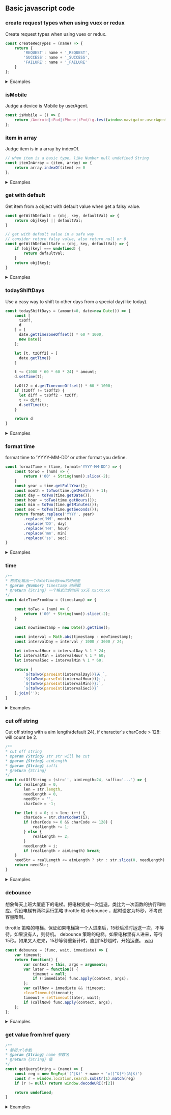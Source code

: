 ## Basic javascript code

### create request types when using vuex or redux

Create request types when using vuex or redux.

```js
const createReqTypes = (name) => {
    return {
        'REQUEST': name + '_REQUEST',
        'SUCCESS': name + '_SUCCESS',
        'FAILURE': name + '_FAILURE'
    }
};

```

<details>
<summary>Examples</summary>

```js
const FETCH_ACTIVITY = createReqTypes('FETCH_ACTIVITY');
```

</details>

### isMobile

Judge a device is Mobile by userAgent.

```js
const isMobile = () => {
    return /Android|iPad|iPhone|iPod/ig.test(window.navigator.userAgent)
};

```

### item in array

Judge item is in a array by indexOf.

```js
// when item is a basic type, like Number null undefined String
const itemInArray = (item, array) => {
    return array.indexOf(item) >= 0
};

```

<details>
<summary>Examples</summary>

```js
const isExist = itemInArray(9, [1, 2, 3]); // => false
```

</details>

### get with default

Get item from a object with default value when get a falsy value.

```js
const getWithDefault = (obj, key, defaultVal) => {
    return obj[key] || defaultVal;
}

// get with default value in a safe way
// consider return falsy value, also return null or 0
const getWithDefaultSafe = (obj, key, defaultVal) => {
    if (obj[key] === undefined) {
        return defaultVal;
    }
    return obj[key];
}
```

<details>
<summary>Examples</summary>

```js
getWithDefault({
    a: 'a',
    b: null,
}, b, 'defaultVal'); // => defaultVal

// demo 2
getWithDefaultSafe({
    a: 'a',
    b: 0,
}, b, 'defaultVal'); // => 0
```

</details>

### todayShiftDays

Use a easy way to shift to other days from a special day(like today).

```js
const todayShiftDays = (amount=0, date=new Date()) => {
    const [
      tzOff,
      d
    ] = [
      date.getTimezoneOffset() * 60 * 1000,
      new Date()
    ];

    let [t, tzOff2] = [
      date.getTime()
    ]

    t += (1000 * 60 * 60 * 24) * amount;
    d.setTime(t);

    tzOff2 = d.getTimezoneOffset() * 60 * 1000;
    if (tzOff != tzOff2) {
      let diff = tzOff2 - tzOff;
      t += diff;
      d.setTime(t);
    }

    return d
}

```

<details>
<summary>Examples</summary>

```js
const today = todayShiftDays();
const tomorrow = todayShiftDays(amount=1);
const yesterday = todayShiftDays(amount=-1);

const today = todayShiftDays(amount=-1, tomorrow);
```

</details>

### format time

format time to 'YYYY-MM-DD' or other format you define.

```js
const formatTime = (time, format='YYYY-MM-DD') => {
    const toTwo = (num) => {
        return ('00' + String(num)).slice(-2);
    }
    const year = time.getFullYear();
    const month = toTwo(time.getMonth() + 1);
    const day = toTwo(time.getDate());
    const hour = toTwo(time.getHours());
    const min = toTwo(time.getMinutes());
    const sec = toTwo(time.getSeconds());
    return format.replace('YYYY', year)
        .replace('MM', month)
        .replace('DD', day)
        .replace('HH', hour)
        .replace('mm', min)
        .replace('ss', sec);
}

```

<details>
<summary>Examples</summary>

```js
let time = formatTime(new Date()) // => 2018-01-01
time = formatTime(new Date(), 'YYYY'); // => 2018

const template = 'YYYY年，北京雾霾.'
time = formatTime(new Date(), template); // 2018年，北京雾霾.
```

</details>


### time

```js
/**
* 格式化输出一个dateTime到now的时间差
* @param {Number} timestamp 时间戳
* @return {String} 一个格式化的时间 xx天 xx:xx:xx
*/
const dateTimeFromNow = (timestamp) => {

    const toTwo = (num) => {
        return ('00' + String(num)).slice(-2);
    }

    const nowTimestamp = new Date().getTime();

    const interval = Math.abs(timestamp - nowTimestamp);
    const intervalDay = interval / 1000 / 3600 / 24;

    let intervalHour = intervalDay % 1 * 24;
    let intervalMin = intervalHour % 1 * 60;
    let intervalSec = intervalMin % 1 * 60;

    return [
        `${toTwo(parseInt(intervalDay))}天 `,
        `${toTwo(parseInt(intervalHour))}:`,
        `${toTwo(parseInt(intervalMin))}:`,
        `${toTwo(parseInt(intervalSec))}`
    ].join('');
}

```

<details>
<summary>Examples</summary>

```js
const beforeTimestamp = 1514818108448;
dateTimeFromNow(beforeTimestamp);  // => 00天 00:01:20
```

</details>

### cut off string

Cut off string with a aim length(default 24),
if character's charCode > 128: will count be 2.

```js
/**
* cut off string
* @param {String} str str will be cut
* @param {String} aimLength
* @param {String} suffi
* @return {String}
*/
const cutOffString = (str='', aimLength=24, suffix='...') => {
    let realLength = 0,
        len = str.length,
        needLength = 0,
        needStr = '',
        charCode = -1;

    for (let i = 0; i < len; i++) {
        charCode = str.charCodeAt(i);
        if (charCode >= 0 && charCode <= 128) {
            realLength += 1;
        } else {
            realLength += 2;
        }
        needLength = i;
        if (realLength > aimLength) break;
    }
    needStr = realLength <= aimLength ? str : str.slice(0, needLength) + suffix;
    return needStr;
}

```

<details>
<summary>Examples</summary>

```js
const str = '某些场景下，比如响应鼠标移动或者窗口大小调整的事件。';
cutOffString(str);  // => 某些场景下，比如响应鼠标...
```

</details>

### debounce

想象每天上班大厦底下的电梯。把电梯完成一次运送，类比为一次函数的执行和响应。假设电梯有两种运行策略 throttle 和 debounce ，超时设定为15秒，不考虑容量限制。

throttle 策略的电梯。保证如果电梯第一个人进来后，15秒后准时运送一次，不等待。如果没有人，则待机。
debounce 策略的电梯。如果电梯里有人进来，等待15秒。如果又人进来，15秒等待重新计时，直到15秒超时，开始运送。
[wiki](https://blog.coding.net/blog/the-difference-between-throttle-and-debounce-in-underscorejs)

```js
const debounce = (func, wait, immediate) => {
    var timeout;
    return function() {
        var context = this, args = arguments;
        var later = function() {
            timeout = null;
            if (!immediate) func.apply(context, args);
        };
        var callNow = immediate && !timeout;
        clearTimeout(timeout);
        timeout = setTimeout(later, wait);
        if (callNow) func.apply(context, args);
    };
};

```

<details>
<summary>Examples</summary>

```js
$('div').click(() => { console.log(new Date().getSeconds()); });
$('div').click(debounce(() => { console.log(new Date().getSeconds()); }, 2000))
```

</details>

### get value from href query

```js
/**
* 解析url参数
* @param {String} name 参数名
* @return {String} 值
*/
const getQueryString = (name) => {
    const reg = new RegExp('(^|&)' + name + '=([^&]*)(&|$)')
    const r = window.location.search.substr(1).match(reg)
    if (r != null) return window.decodeURI(r[2])

    return undefined;
}

```

<details>
<summary>Examples</summary>

```js
// open Link https://www.kuaizhan.com/kzweb/v1/page-edit?page_id=6764368808
getQueryString('page_id') // => 6764368808
```

</details>
